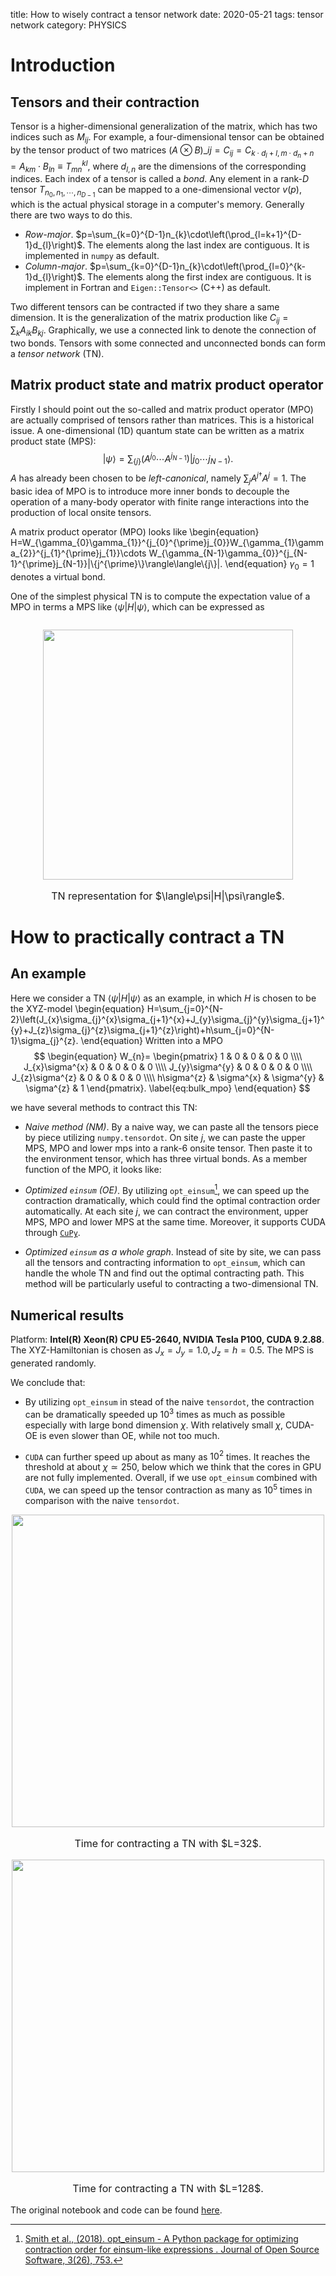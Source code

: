 title: How to wisely contract a tensor network
date: 2020-05-21
tags: tensor network
category: PHYSICS

# Introduction

## Tensors and their contraction

Tensor is a higher-dimensional generalization of the matrix, which has two indices such as $M_{ij}$.
For example, a four-dimensional tensor can be obtained by the tensor product of two matrices $\left(A\otimes B\right)\_{ij}=C_{ij}=C_{k\cdot d_{l}+l, m\cdot d_{n}+n}=A_{km}\cdot B_{ln}\equiv T_{mn}^{kl}$, where $d_{l, n}$ are the dimensions of the corresponding indices.
Each index of a tensor is called a *bond*.
Any element in a rank-$D$ tensor $T_{n_{0}, n_{1}, \cdots, n_{D-1}}$ can be mapped to a one-dimensional vector $v(p)$, which is the actual physical storage in a computer's memory.
Generally there are two ways to do this.

- *Row-major*. $p=\sum_{k=0}^{D-1}n_{k}\cdot\left(\prod_{l=k+1}^{D-1}d_{l}\right)$. The elements along the last index are contiguous. It is implemented in `numpy` as default.
-  *Column-major*. $p=\sum_{k=0}^{D-1}n_{k}\cdot\left(\prod_{l=0}^{k-1}d_{l}\right)$. The elements along the first index are contiguous. It is implement in Fortran and `Eigen::Tensor<>` (C++) as default.

Two different tensors can be contracted if two they share a same dimension.
It is the generalization of the matrix production like $C_{ij}=\sum_{k}A_{ik}B_{kj}$.
Graphically, we use a connected link to denote the connection of two bonds.
Tensors with some connected and unconnected bonds can form a *tensor network* (TN).

## Matrix product state and matrix product operator

Firstly I should point out the so-called  and matrix product operator (MPO) are actually comprised of tensors rather than matrices.
This is a historical issue.
A one-dimensional (1D) quantum state can be written as a matrix product state (MPS):
$$
\begin{equation}
|\psi\rangle=\sum_{\{j\}}\left(A^{j_{0}}\cdots A^{j_{N-1}}\right)|j_{0}\cdots j_{N-1}\rangle.
\end{equation}
$$
$A$ has already been chosen to be *left-canonical*, namely $\sum_{j}A^{j\dagger}A^{j}=1$.
The basic idea of MPO is to introduce more inner bonds to decouple the operation of a many-body operator with finite range interactions into the production of local onsite tensors.

A matrix product operator (MPO) looks like
\begin{equation}
H=W_{\gamma_{0}\gamma_{1}}^{j_{0}^{\prime}j_{0}}W_{\gamma_{1}\gamma_{2}}^{j_{1}^{\prime}j_{1}}\cdots W_{\gamma_{N-1}\gamma_{0}}^{j_{N-1}^{\prime}j_{N-1}}|\\{j^{\prime}\\}\rangle\langle\\{j\\}|.
\end{equation}
$\gamma_{0}=1$ denotes a virtual bond.

One of the simplest physical TN is to compute the expectation value of a MPO in terms a MPS like $\langle\psi|H|\psi\rangle$, which can be expressed as 

<p><img alt="" src="/images/tn_mpo_expection_value.png"></p>

<p style="text-align:center"><img alt="" src="/images/tn_mpo_expection_value.png" width="400"></p>
<p style="font-size:16px; text-align:center">TN representation for $\langle\psi|H|\psi\rangle$.</p>

#  How to practically contract a TN

## An example

Here we consider a TN $\langle\psi|H|\psi\rangle$ as an example, in which $H$ is chosen to be the XYZ-model
\begin{equation}
H=\sum_{j=0}^{N-2}\left(J_{x}\sigma_{j}^{x}\sigma_{j+1}^{x}+J_{y}\sigma_{j}^{y}\sigma_{j+1}^{y}+J_{z}\sigma_{j}^{z}\sigma_{j+1}^{z}\right)+h\sum_{j=0}^{N-1}\sigma_{j}^{z}.
\end{equation}
Written into a MPO
$$
\begin{equation}
    W_{n}=
    \begin{pmatrix}
        1 & 0 & 0 & 0 & 0 \\\\
        J_{x}\sigma^{x} & 0 & 0 & 0 & 0 \\\\
        J_{y}\sigma^{y} & 0 & 0 & 0 & 0 \\\\
        J_{z}\sigma^{z} & 0 & 0 & 0 & 0 \\\\ 
        h\sigma^{z} & \sigma^{x} & \sigma^{y} & \sigma^{z} & 1
    \end{pmatrix}.
    \label{eq:bulk_mpo}
\end{equation}
$$

we have several methods to contract this TN:

- *Naive method (NM)*.
By a naive way, we can paste all the tensors piece by piece utilizing `numpy.tensordot`.
On site $j$, we can paste the upper MPS, MPO and lower mps into a rank-6 onsite tensor.
Then paste it to the environment tensor, which has three virtual bonds.
As a member function of the MPO, it looks like:

- *Optimized `einsum` (OE)*.
By utilizing `opt_einsum`[^opt_sum], we can speed up the contraction dramatically, which could find the optimal contraction order automatically.
At each site $j$, we can contract the environment, upper MPS, MPO and lower MPS at the same time.
Moreover, it supports CUDA through [`CuPy`](https://cupy.chainer.org). 

- *Optimized `einsum` as a whole graph*. Instead of site by site, we can pass all the tensors and contracting information to `opt_einsum`, which can handle the whole TN and find out the optimal contracting path.
This method will be particularly useful to contracting a two-dimensional TN.

## Numerical results

Platform: **Intel(R) Xeon(R) CPU E5-2640, NVIDIA Tesla P100, CUDA 9.2.88**.
The XYZ-Hamiltonian is chosen as $J_{x}=J_{y}=1.0, J_{z}=h=0.5$.
The MPS is generated randomly.

We conclude that:

- By utilizing `opt_einsum` in stead of the naive `tensordot`, the contraction can be dramatically speeded up $10^{3}$ times as much as possible especially with large bond dimension $\chi$.
With relatively small $\chi$, CUDA-OE is even slower than OE, while not too much.

- `CUDA` can further speed up about as many as $10^{2}$ times.
It reaches the threshold at about $\chi\simeq 250$, below which we think that the cores in GPU are not fully implemented.
Overall, if we use `opt_einsum` combined with `CUDA`, we can speed up the tensor contraction as many as $10^{5}$ times in comparison with the naive `tensordot`.

<p style="text-align:center"><img src="/images/time_nm_oe.pdf" width="500"/></p>
<p style="font-size:16px; text-align:center">Time for contracting a TN with $L=32$.</p>

<p style="text-align:center"><img src="/images/time_cuda.pdf" width="500"/></p>
<p style="font-size:16px; text-align:center">Time for contracting a TN with $L=128$.</p>

The original notebook and code can be found [here](https://gitlab.com/waynezheng/test_mps-mpo_contraction).

[^opt_sum]: [Smith et al., (2018). opt_einsum - A Python package for optimizing contraction order for einsum-like expressions . Journal of Open Source Software, 3(26), 753.](https://joss.theoj.org/papers/10.21105/joss.00753)
